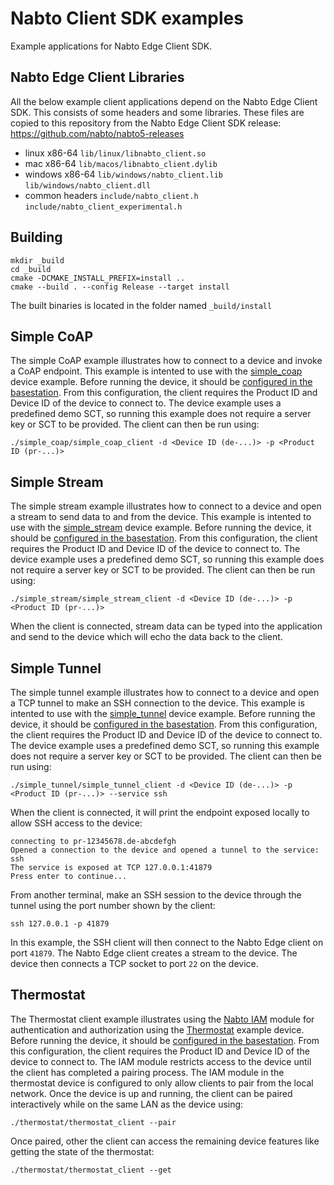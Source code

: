 # Nabto Client SDK examples

Example applications for Nabto Edge Client SDK.

## Nabto Edge Client Libraries

All the below example client applications depend on the Nabto Edge Client
SDK. This consists of some headers and some libraries. These
files are copied to this repository from the Nabto Edge Client SDK
release: https://github.com/nabto/nabto5-releases

  * linux x86-64 `lib/linux/libnabto_client.so`
  * mac x86-64 `lib/macos/libnabto_client.dylib`
  * windows x86-64 `lib/windows/nabto_client.lib` `lib/windows/nabto_client.dll`
  * common headers `include/nabto_client.h` `include/nabto_client_experimental.h`

## Building

```
mkdir _build
cd _build
cmake -DCMAKE_INSTALL_PREFIX=install ..
cmake --build . --config Release --target install
```

The built binaries is located in the folder named `_build/install`

## Simple CoAP
The simple CoAP example illustrates how to connect to a device and invoke a CoAP
endpoint. This example is intented to use with the
[simple_coap](https://docs.nabto.com/developer/guides/get-started/embedded/examples.html)
device example. Before running the device, it should be [configured in the
basestation](https://docs.nabto.com/developer/guides/get-started/embedded/applications.html).
From this configuration, the client requires the Product ID and Device ID of the
device to connect to. The device example uses a predefined demo SCT, so running
this example does not require a server key or SCT to be provided. The client can
then be run using:

```
./simple_coap/simple_coap_client -d <Device ID (de-...)> -p <Product ID (pr-...)>
```

## Simple Stream
The simple stream example illustrates how to connect to a device and open a
stream to send data to and from the device. This example is intented to use with
the
[simple_stream](https://github.com/nabto/nabto-embedded-sdk/tree/master/examples/simple_stream)
device example. Before running the device, it should be [configured in the
basestation](https://docs.nabto.com/developer/guides/get-started/embedded/applications.html).
From this configuration, the client requires the Product ID and Device ID of the
device to connect to. The device example uses a predefined demo SCT, so running
this example does not require a server key or SCT to be provided. The client can
then be run using:

```
./simple_stream/simple_stream_client -d <Device ID (de-...)> -p <Product ID (pr-...)>
```

When the client is connected, stream data can be typed into the application and
send to the device which will echo the data back to the client.

## Simple Tunnel
The simple tunnel example illustrates how to connect to a device and open a TCP
tunnel to make an SSH connection to the device. This example is intented to use
with the
[simple_tunnel](https://github.com/nabto/nabto-embedded-sdk/tree/master/examples/simple_tunnel)
device example. Before running the device, it should be [configured in the
basestation](https://docs.nabto.com/developer/guides/get-started/embedded/applications.html).
From this configuration, the client requires the Product ID and Device ID of the
device to connect to. The device example uses a predefined demo SCT, so running
this example does not require a server key or SCT to be provided. The client can
then be run using:

```
./simple_tunnel/simple_tunnel_client -d <Device ID (de-...)> -p <Product ID (pr-...)> --service ssh
```

When the client is connected, it will print the endpoint exposed
locally to allow SSH access to the device:

```
connecting to pr-12345678.de-abcdefgh
Opened a connection to the device and opened a tunnel to the service: ssh
The service is exposed at TCP 127.0.0.1:41879
Press enter to continue...
```

From another terminal, make an SSH session to the device through the
tunnel using the port number shown by the client:

```
ssh 127.0.0.1 -p 41879
```

In this example, the SSH client will then connect to the Nabto Edge
client on port `41879`. The Nabto Edge client creates a stream to the
device. The device then connects a TCP socket to port `22` on the
device.


## Thermostat
The Thermostat client example illustrates using
the
[Nabto IAM](https://docs.nabto.com/developer/guides/iam/intro.html)
module for authentication and authorization using
the
[Thermostat](https://github.com/nabto/nabto-embedded-sdk/tree/master/examples/thermostat) example
device. Before running the device, it should be
[configured in the basestation](https://docs.nabto.com/developer/guides/get-started/embedded/applications.html). From
this configuration, the client requires the Product ID and Device ID
of the device to connect to.
The IAM module restricts access to the device until the client
has completed a pairing process. The IAM module in the thermostat
device is configured to only allow clients to pair from the local
network. Once the device is up and running, the client can be paired
interactively while on the same LAN as the device using:

```
./thermostat/thermostat_client --pair
```

Once paired, other the client can access the remaining device features
like getting the state of the thermostat:

```
./thermostat/thermostat_client --get
```
